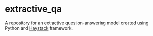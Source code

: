 # extractive_qa
A repository for an extractive question-answering model created using Python and [Haystack](https://haystack.deepset.ai/) framework.
